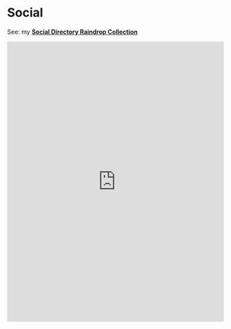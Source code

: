 # Social

See: my [**Social Directory Raindrop Collection**](https://raindrop.io/davidblue/social-directory-21059174)

<iframe style="border: 0; width: 100%; height: 650px;" allowfullscreen frameborder="0" src="https://raindrop.io/davidblue/social-directory-21059174/embed/sort=-created"></iframe>